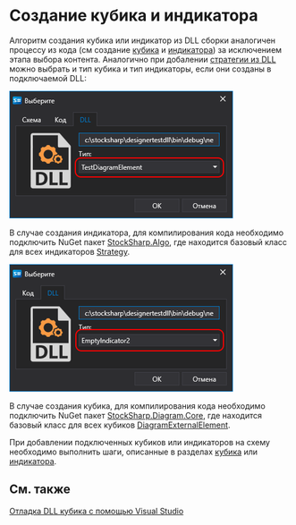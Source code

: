 # Создание кубика и индикатора

Алгоритм создания кубика или индикатор из DLL сборки аналогичен процессу из кода (см создание [кубика](../using_csharp/creating_your_own_cube.md) и [индикатора](../using_csharp/create_own_indicator_using_csharp.md)) за исключением этапа выбора контента. Аналогично при добалении [стратегии из DLL](../using_dll.md) можно выбрать и тип кубика и тип индикаторы, если они созданы в подключаемой DLL:

![Designer_Import_Element_00](../../../../images/designer_import_element_00.png)

В случае создания индикатора, для компилирования кода необходимо подключить NuGet пакет [StockSharp.Algo](https://www.nuget.org/packages/stocksharp.algo), где находится базовый класс для всех индикаторов [Strategy](xref:StockSharp.Algo.Indicators.BaseIndicator).

![Designer_Import_Indicator_00](../../../../images/designer_import_indicator_00.png)

В случае создания кубика, для компилирования кода необходимо подключить NuGet пакет [StockSharp.Diagram.Core](https://www.nuget.org/packages/stockSharp.diagram.core), где находится базовый класс для всех кубиков [DiagramExternalElement](xref:StockSharp.Diagram.DiagramExternalElement).

При добавлении подключенных кубиков или индикаторов на схему необходимо выполнить шаги, описанные в разделах [кубика](../using_csharp/creating_your_own_cube.md) или [индикатора](../using_csharp/create_own_indicator_using_csharp.md).

## См. также

[Отладка DLL кубика с помощью Visual Studio](debug_dll_in_visual_studio.md)
